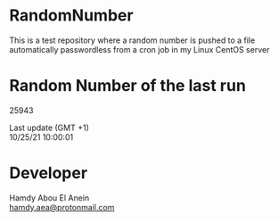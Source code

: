 # RandomNumber    
This is a test repository where a random number is pushed to a file automatically passwordless from a cron job in my Linux CentOS server    
# Random Number of the last run   
25943
      
Last update (GMT +1)    
10/25/21 10:00:01
# Developer    
Hamdy Abou El Anein   
hamdy.aea@protonmail.com
